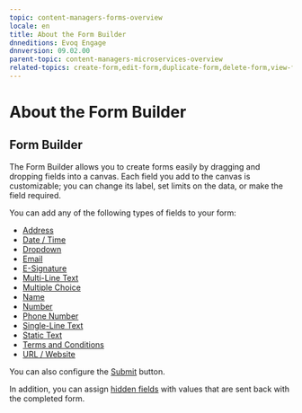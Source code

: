 ```yaml
---
topic: content-managers-forms-overview
locale: en
title: About the Form Builder
dnneditions: Evoq Engage
dnnversion: 09.02.00
parent-topic: content-managers-microservices-overview
related-topics: create-form,edit-form,duplicate-form,delete-form,view-form-responses,content-managers-structured-content-overview,content-managers-fields-overview,about-hidden-fields
---
```


# About the Form Builder

## Form Builder

The Form Builder allows you to create forms easily by dragging and dropping fields into a canvas. Each field you add to the canvas is customizable; you can change its label, set limits on the data, or make the field required.

You can add any of the following types of fields to your form:

*   [Address](form-field-address)
*   [Date / Time](form-field-date-time)
*   [Dropdown](form-field-dropdown)
*   [Email](form-field-email)
*   [E-Signature](form-field-esignature)
*   [Multi-Line Text](form-field-multi-line-text)
*   [Multiple Choice](form-field-multiple-choice)
*   [Name](form-field-name)
*   [Number](form-field-number)
*   [Phone Number](form-field-phone-number)
*   [Single-Line Text](form-field-single-line-text)
*   [Static Text](form-field-static-text)
*   [Terms and Conditions](form-field-terms-conditions)
*   [URL / Website](form-field-url-website)

You can also configure the [Submit](form-field-submit) button.

In addition, you can assign [hidden fields](about-hidden-fields) with values that are sent back with the completed form.